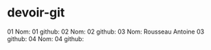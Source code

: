 # devoir-git

01 Nom:
01 github:
02 Nom:
02 github:
03 Nom: Rousseau Antoine
03 github:
04 Nom:
04 github:
